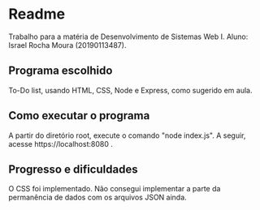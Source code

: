 # Readme
Trabalho para a matéria de Desenvolvimento de Sistemas Web I.
Aluno: Israel Rocha Moura (20190113487).


## Programa escolhido
To-Do list, usando HTML, CSS, Node e Express, como sugerido em aula.

## Como executar o programa
A partir do diretório root, execute o comando "node index.js". A seguir, acesse https://localhost:8080 .

## Progresso e dificuldades
O CSS foi implementado. Não consegui implementar a parte da permanência de dados com os arquivos JSON ainda.